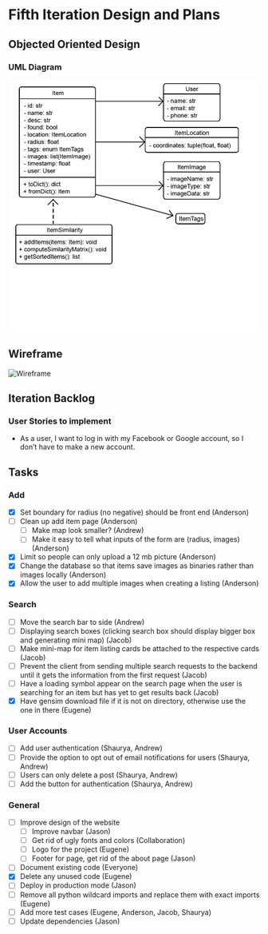 # Fifth Iteration Design and Plans

## Objected Oriented Design

### UML Diagram

![UML Diagram](./additional/uml5.png)

## Wireframe

![Wireframe](./additional/wireframe3.bmp)

## Iteration Backlog

### User Stories to implement

* As a user, I want to log in with my Facebook or Google account, so I don’t have to make a new account.

## Tasks

### Add

* [X] Set boundary for radius (no negative) should be front end (Anderson)
* [ ] Clean up add item page (Anderson)
  * [ ] Make map look smaller? (Andrew)
  * [ ] Make it easy to tell what inputs of the form are (radius, images) (Anderson)
* [X] Limit so people can only upload a 12 mb picture (Anderson)
* [X] Change the database so that items save images as binaries rather than images locally (Anderson)
* [X] Allow the user to add multiple images when creating a listing (Anderson)

### Search

* [ ] Move the search bar to side (Andrew)
* [ ] Displaying search boxes (clicking search box should display bigger box and generating mini map) (Jacob)
* [ ] Make mini-map for item listing cards be attached to the respective cards (Jacob)
* [ ] Prevent the client from sending multiple search requests to the backend until it gets the information from the first request (Jacob)
* [ ] Have a loading symbol appear on the search page when the user is searching for an item but has yet to get results back (Jacob)
* [x] Have gensim download file if it is not on directory, otherwise use the one in there (Eugene)

### User Accounts

* [ ] Add user authentication (Shaurya, Andrew)
* [ ] Provide the option to opt out of email notifications for users (Shaurya, Andrew)
* [ ] Users can only delete a post (Shaurya, Andrew)
* [ ] Add the button for authentication (Shaurya, Andrew)

### General

* [ ] Improve design of the website
  * [ ] Improve navbar (Jason)
  * [ ] Get rid of ugly fonts and colors (Collaboration)
  * [ ] Logo for the project (Eugene)
  * [ ] Footer for page, get rid of the about page (Jason)
* [ ] Document existing code (Everyone)
* [X] Delete any unused code (Eugene)
* [ ] Deploy in production mode (Jason)
* [ ] Remove all python wildcard imports and replace them with exact imports (Eugene)
* [ ] Add more test cases (Eugene, Anderson, Jacob, Shaurya)
* [ ] Update dependencies (Jason)
